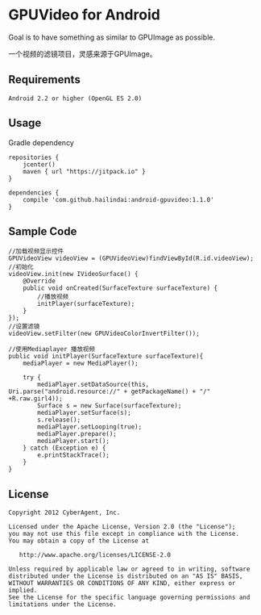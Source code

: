# GPUVideo  for Android
Goal is to have something as similar to GPUImage as possible.

一个视频的滤镜项目，灵感来源于GPUImage。

<h2>Requirements</h2>

    Android 2.2 or higher (OpenGL ES 2.0)

<h2>Usage</h2>

Gradle dependency

    repositories {
        jcenter()
        maven { url "https://jitpack.io" }
    }

    dependencies {
        compile 'com.github.hailindai:android-gpuvideo:1.1.0'
    }

<h2>Sample Code</h2>

    //加载视频显示控件
    GPUVideoView videoView = (GPUVideoView)findViewById(R.id.videoView);
    //初始化
    videoView.init(new IVideoSurface() {
        @Override
        public void onCreated(SurfaceTexture surfaceTexture) {
            //播放视频
            initPlayer(surfaceTexture);
        }
    });
    //设置滤镜
    videoView.setFilter(new GPUVideoColorInvertFilter());

    //使用Mediaplayer 播放视频
    public void initPlayer(SurfaceTexture surfaceTexture){
        mediaPlayer = new MediaPlayer();

        try {
            mediaPlayer.setDataSource(this, Uri.parse("android.resource://" + getPackageName() + "/" +R.raw.girl4));
            Surface s = new Surface(surfaceTexture);
            mediaPlayer.setSurface(s);
            s.release();
            mediaPlayer.setLooping(true);
            mediaPlayer.prepare();
            mediaPlayer.start();
        } catch (Exception e) {
            e.printStackTrace();
        }
    }

<h2>License</h2>

    Copyright 2012 CyberAgent, Inc.

    Licensed under the Apache License, Version 2.0 (the "License");
    you may not use this file except in compliance with the License.
    You may obtain a copy of the License at

       http://www.apache.org/licenses/LICENSE-2.0

    Unless required by applicable law or agreed to in writing, software
    distributed under the License is distributed on an "AS IS" BASIS,
    WITHOUT WARRANTIES OR CONDITIONS OF ANY KIND, either express or implied.
    See the License for the specific language governing permissions and
    limitations under the License.